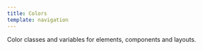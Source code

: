 ```yaml
---
title: Colors
template: navigation
---
```


<p class="doc-summary">Color classes and variables for elements, components and layouts.</p>
